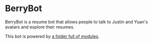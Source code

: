 # BerryBot
BerryBot is a resume bot that allows people to talk to Justin and Yuan's avatars and explore their resumes.

This bot is powered by [a folder full of modules](https://botkit.ai/docs/v4/core.html#organize-your-bot-code). 

